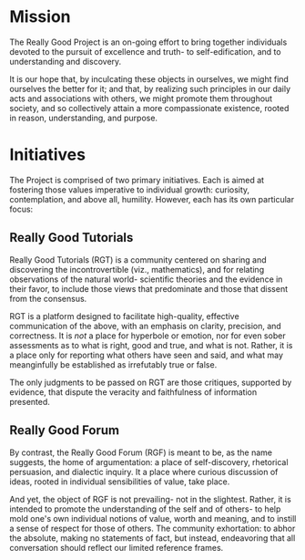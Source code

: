 # Mission

The Really Good Project is an on-going effort to bring together individuals
devoted to the pursuit of excellence and truth- to self-edification, and
to understanding and discovery.

It is our hope that, by inculcating these objects in ourselves, we might
find ourselves the better for it; and that, by realizing such principles
in our daily acts and associations with others, we might promote them
throughout society, and so collectively attain a more compassionate
existence, rooted in reason, understanding, and purpose.

# Initiatives

The Project is comprised of two primary initiatives. Each is aimed at
fostering those values imperative to individual growth: curiosity,
contemplation, and above all, humility. However, each has its own particular
focus:

## Really Good Tutorials

Really Good Tutorials (RGT) is a community centered on sharing and discovering
the incontrovertible (viz., mathematics), and for relating observations of the
natural world- scientific theories and the evidence in their favor, to include
those views that predominate and those that dissent from the consensus. 

RGT is a platform designed to facilitate high-quality, effective communication
of the above, with an emphasis on clarity, precision, and correctness. It is
_not_ a place for hyperbole or emotion, nor for even sober assessments as to
what is right, good and true, and what is not. Rather, it is a place only for
reporting what others have seen and said, and what may meanginfully be
established as irrefutably true or false.

The only judgments to be passed on RGT are those critiques, supported by
evidence, that dispute the veracity and faithfulness of information presented.

## Really Good Forum

By contrast, the Really Good Forum (RGF) is meant to be, as the name suggests,
the home of argumentation: a place of self-discovery, rhetorical persuasion,
and dialectic inquiry. It a place where curious discussion of ideas, rooted in
individual sensibilities of value, take place. 

And yet, the object of RGF is not prevailing- not in the slightest. Rather, it
is intended to promote the understanding of the self and of others- to help
mold one's own individual notions of value, worth and meaning, and to instill a
sense of respect for those of others. The community exhortation: to abhor the
absolute, making no statements of fact, but instead, endeavoring that all
conversation should reflect our limited reference frames.
